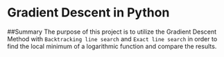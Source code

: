 # Gradient Descent in Python
##Summary
The purpose of this project is to utilize the Gradient Descent Method with `Backtracking line search` and `Exact line search` in order to find the local minimum of a logarithmic function and compare the results.
